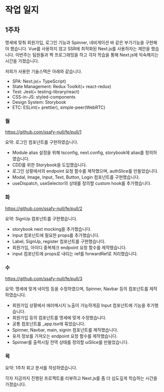 # 작업 일지
## 1주차

명세에 맞춰 회원가입, 로그인 기능과 Spinner, 네비게이션 바 같은 부가기능을 구현해야 했습니다. Vue를 사용하지 않고 SSR에 최적화된 Next.js를 사용하자는 제안을 했습니다. 이번주는 팀원들과 짝 프로그래밍을 하고 각자 학습을 통해 Next.js에 익숙해지는 시간을 가졌습니다.

저희가 사용한 기술스택은 아래와 같습니다.

- SPA: Next.js(+ TypeScript)
- State Management: Redux Toolkit(+ react-redux)
- Test: Jest(+ testing-library/react)
- CSS-in-JS: styled-components
- Design System: Storybook
- ETC: ESLint(+ prettier), simple-peer(WebRTC)

### 월

https://github.com/ssafy-null/fe/pull/1

요약: 로그인 컴포넌트를 구현하였습니다.

- Module alias 설정을 위해 tsconfig, next.config, storybook에 alias를 정의하였습니다.
- CDD를 위한 Storybook을 도입했습니다.
- 로그인 상황에서의 endpoint 요청 함수를 제작했으며, authSlice를 만들었습니다.
- Modal, Image, Input, Text, Button, Login 컴포넌트를 구현했습니다.
- useDispatch, useSelector의 상태를 정의할 custom hook를 추가했습니다.

### 화

https://github.com/ssafy-null/fe/pull/2

요약: SignUp 컴포넌트를 구현했습니다.

- storybook next mocking을 추가했습니다.
- Input 컴포넌트에 필요한 props를 추가했습니다.
- Label, SignUp, register 컴포넌트를 구현했습니다.
- 회원가입, 아이디 중복체크 endpoint 요청 함수를 제작했습니다.
- input 컴포넌트에 props로 내리는 ref를 forwardRef로 처리했습니다.

### 수

https://github.com/ssafy-null/fe/pull/3

요약: 명세에 맞게 네이밍 등을 수정하였으며, Spinner, Navbar 등의 컴포넌트를 제작하였습니다.

- 회원가입 상황에서 에러메시지 노출이 가능하게끔 Input 컴포넌트에 기능을 추가했습니다.
- 회원가입 등의 컴포넌트를 명세에 맞게 수정했습니다.
- 공통 컴포넌트를 _app.tsx에 묶었습니다.
- Spinner, Navbar, main, signin 컴포넌트를 제작했습니다.
- 유저 정보를 가져오는 endpoint 요청 함수를 제작했습니다.
- Spinner를 출력시킬 전역 상태를 정의할 uiSlice를 만들었습니다.

### 목

요약: 1주차 회고 문서를 작성하였습니다.

각자 지금까지 진행된 프로젝트를 리뷰하고 Next.js를 좀 더 심도깊게 학습하는 시간을 가졌습니다.

